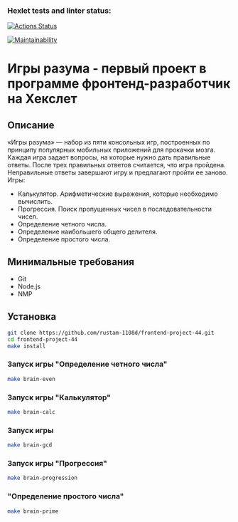 ### Hexlet tests and linter status:
[![Actions Status](https://github.com/rustam-1108d/frontend-project-44/workflows/hexlet-check/badge.svg)](https://github.com/rustam-1108d/frontend-project-44/actions)

[![Maintainability](https://api.codeclimate.com/v1/badges/be164294ceb19af434be/maintainability)](https://codeclimate.com/github/rustam-1108d/frontend-project-44/maintainability)

# Игры разума - первый проект в программе фронтенд-разработчик на Хекслет

## Описание
«Игры разума» — набор из пяти консольных игр, построенных по принципу популярных мобильных приложений для прокачки мозга. Каждая игра задает вопросы, на которые нужно дать правильные ответы. После трех правильных ответов считается, что игра пройдена. Неправильные ответы завершают игру и предлагают пройти ее заново. Игры:

* Калькулятор. Арифметические выражения, которые необходимо вычислить.
* Прогрессия. Поиск пропущенных чисел в последовательности чисел.
* Определение четного числа.
* Определение наибольшего общего делителя.
* Определение простого числа.

## Минимальные требования
* Git
* Node.js
* NMP

## Установка
```sh
git clone https://github.com/rustam-1108d/frontend-project-44.git
cd frontend-project-44
make install
```

### Запуск игры "Определение четного числа"
```sh
make brain-even
```

### Запуск игры "Калькулятор"
```sh
make brain-calc
```

### Запуск игры 
```sh
make brain-gcd
```

### Запуск игры "Прогрессия"
```sh
make brain-progression
```

### "Определение простого числа"
```sh
make brain-prime
```
